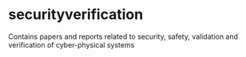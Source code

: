 # securityverification

Contains papers and reports related to security, safety, validation and verification of cyber-physical systems
